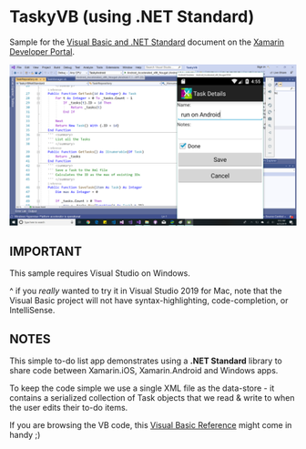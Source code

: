 TaskyVB (using .NET Standard)
=============

Sample for the [Visual Basic and .NET Standard](https://docs.microsoft.com/xamarin/cross-platform/platform/visual-basic/native-apps) document on the [Xamarin Developer Portal](https://docs.microsoft.com/xamarin).

![Visual Basic mobile app demo](Screenshots/demo.png)

IMPORTANT
---------

This sample requires Visual Studio on Windows.

^ if you *really* wanted to try it in Visual Studio 2019 for Mac, note that the Visual Basic project will not have syntax-highlighting, code-completion, or IntelliSense.

NOTES
-----

This simple to-do list app demonstrates using a **.NET Standard** library to share code between Xamarin.iOS, Xamarin.Android and Windows apps.

To keep the code simple we use a single XML file as the data-store - it contains a serialized collection of Task objects that we read & write to when the user edits their to-do items.

If you are browsing the VB code, this
[Visual Basic Reference](https://docs.microsoft.com/dotnet/visual-basic/language-reference/) might come in handy ;)
